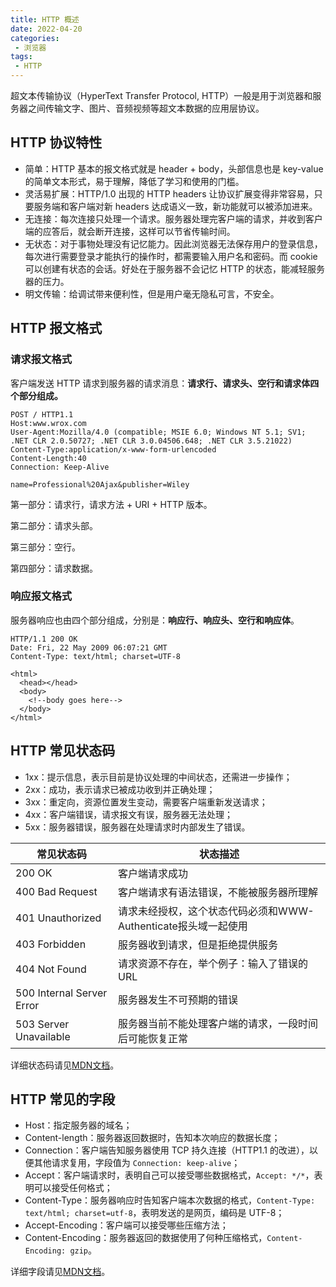 ```yaml
---
title: HTTP 概述
date: 2022-04-20
categories:
 - 浏览器
tags:
 - HTTP
---
```


超文本传输协议（HyperText Transfer Protocol, HTTP）一般是用于浏览器和服务器之间传输文字、图片、音频视频等超文本数据的应用层协议。

## HTTP 协议特性

* 简单：HTTP 基本的报文格式就是 header + body，头部信息也是 key-value 的简单文本形式，易于理解，降低了学习和使用的门槛。
* 灵活易扩展：HTTP/1.0 出现的 HTTP headers 让协议扩展变得非常容易，只要服务端和客户端对新 headers 达成语义一致，新功能就可以被添加进来。
* 无连接：每次连接只处理一个请求。服务器处理完客户端的请求，并收到客户端的应答后，就会断开连接，这样可以节省传输时间。
* 无状态：对于事物处理没有记忆能力。因此浏览器无法保存用户的登录信息，每次进行需要登录才能执行的操作时，都需要输入用户名和密码。而 cookie 可以创建有状态的会话。好处在于服务器不会记忆 HTTP 的状态，能减轻服务器的压力。
* 明文传输：给调试带来便利性，但是用户毫无隐私可言，不安全。

## HTTP 报文格式

### 请求报文格式

客户端发送 HTTP 请求到服务器的请求消息：**请求行、请求头、空行和请求体四个部分组成。**

```
POST / HTTP1.1
Host:www.wrox.com
User-Agent:Mozilla/4.0 (compatible; MSIE 6.0; Windows NT 5.1; SV1; .NET CLR 2.0.50727; .NET CLR 3.0.04506.648; .NET CLR 3.5.21022)
Content-Type:application/x-www-form-urlencoded
Content-Length:40
Connection: Keep-Alive

name=Professional%20Ajax&publisher=Wiley
```

第一部分：请求行，请求方法 + URI + HTTP 版本。

第二部分：请求头部。

第三部分：空行。

第四部分：请求数据。

### 响应报文格式

服务器响应也由四个部分组成，分别是：**响应行、响应头、空行和响应体**。

```
HTTP/1.1 200 OK
Date: Fri, 22 May 2009 06:07:21 GMT
Content-Type: text/html; charset=UTF-8

<html>
  <head></head>
  <body>
    <!--body goes here-->
  </body>
</html>
```

## HTTP 常见状态码

* 1xx：提示信息，表示目前是协议处理的中间状态，还需进一步操作；
* 2xx：成功，表示请求已被成功收到并正确处理；
* 3xx：重定向，资源位置发生变动，需要客户端重新发送请求；
* 4xx：客户端错误，请求报文有误，服务器无法处理；
* 5xx：服务器错误，服务器在处理请求时内部发生了错误。

| 常见状态码                | 状态描述                                                     |
| ------------------------- | ------------------------------------------------------------ |
| 200 OK                    | 客户端请求成功                                               |
| 400 Bad Request           | 客户端请求有语法错误，不能被服务器所理解                     |
| 401 Unauthorized          | 请求未经授权，这个状态代码必须和WWW-Authenticate报头域一起使用 |
| 403 Forbidden             | 服务器收到请求，但是拒绝提供服务                             |
| 404 Not Found             | 请求资源不存在，举个例子：输入了错误的URL                    |
| 500 Internal Server Error | 服务器发生不可预期的错误                                     |
| 503 Server Unavailable    | 服务器当前不能处理客户端的请求，一段时间后可能恢复正常       |

详细状态码请见[MDN文档](https://developer.mozilla.org/zh-CN/docs/Web/HTTP/Status)。

## HTTP 常见的字段

* Host：指定服务器的域名；
* Content-length：服务器返回数据时，告知本次响应的数据长度；
* Connection：客户端告知服务器使用 TCP 持久连接（HTTP1.1 的改进），以便其他请求复用，字段值为 `Connection: keep-alive`；
* Accept：客户端请求时，表明自己可以接受哪些数据格式，`Accept: */*`，表明可以接受任何格式；
* Content-Type：服务器响应时告知客户端本次数据的格式，`Content-Type: text/html; charset=utf-8`，表明发送的是网页，编码是 UTF-8；
* Accept-Encoding：客户端可以接受哪些压缩方法；
* Content-Encoding：服务器返回的数据使用了何种压缩格式，`Content-Encoding: gzip`。

详细字段请见[MDN文档](https://developer.mozilla.org/zh-CN/docs/Web/HTTP/Headers)。